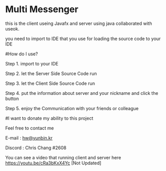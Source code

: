 # Multi Messenger
this is the client useing Javafx and server using java collaborated with useok.

you need to import to IDE that you use for loading the source code to your IDE

#How do I use?

Step 1.  import to your IDE

Step 2.  let the Server Side Source Code run

Step 3.  let the Client Side Source Code run

Step 4.  put the information about server and your nickname and click the button

Step 5.  enjoy the Communication with your friends or colleague

#I want to donate my ability to this project

Feel free to contact me

E-mail : hw@yunbin.kr

Discord : Chris Chang #2608

You can see a video that running client and server here
https://youtu.be/cRa3bKxX4Yc [Not Updated]
